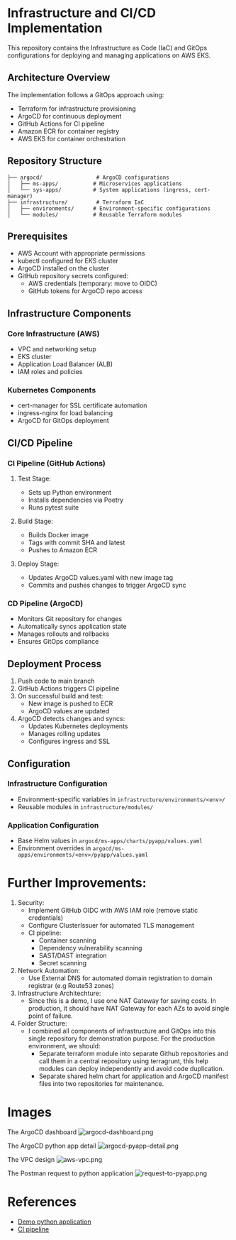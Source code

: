 # Infrastructure and CI/CD Implementation

This repository contains the Infrastructure as Code (IaC) and GitOps configurations for deploying and managing applications on AWS EKS.

## Architecture Overview

The implementation follows a GitOps approach using:
- Terraform for infrastructure provisioning
- ArgoCD for continuous deployment
- GitHub Actions for CI pipeline
- Amazon ECR for container registry
- AWS EKS for container orchestration

## Repository Structure

```
├── argocd/                 # ArgoCD configurations
│   ├── ms-apps/           # Microservices applications
│   └── sys-apps/          # System applications (ingress, cert-manager)
├── infrastructure/         # Terraform IaC
│   ├── environments/      # Environment-specific configurations
│   └── modules/           # Reusable Terraform modules
```

## Prerequisites

- AWS Account with appropriate permissions
- kubectl configured for EKS cluster
- ArgoCD installed on the cluster
- GitHub repository secrets configured:
  - AWS credentials (temporary: move to OIDC)
  - GitHub tokens for ArgoCD repo access

## Infrastructure Components

### Core Infrastructure (AWS)
- VPC and networking setup
- EKS cluster
- Application Load Balancer (ALB)
- IAM roles and policies

### Kubernetes Components
- cert-manager for SSL certificate automation
- ingress-nginx for load balancing
- ArgoCD for GitOps deployment

## CI/CD Pipeline

### CI Pipeline (GitHub Actions)
1. Test Stage:
   - Sets up Python environment
   - Installs dependencies via Poetry
   - Runs pytest suite

2. Build Stage:
   - Builds Docker image
   - Tags with commit SHA and latest
   - Pushes to Amazon ECR

3. Deploy Stage:
   - Updates ArgoCD values.yaml with new image tag
   - Commits and pushes changes to trigger ArgoCD sync

### CD Pipeline (ArgoCD)
- Monitors Git repository for changes
- Automatically syncs application state
- Manages rollouts and rollbacks
- Ensures GitOps compliance

## Deployment Process

1. Push code to main branch
2. GitHub Actions triggers CI pipeline
3. On successful build and test:
   - New image is pushed to ECR
   - ArgoCD values are updated
4. ArgoCD detects changes and syncs:
   - Updates Kubernetes deployments
   - Manages rolling updates
   - Configures ingress and SSL

## Configuration

### Infrastructure Configuration
- Environment-specific variables in `infrastructure/environments/<env>/`
- Reusable modules in `infrastructure/modules/`

### Application Configuration
- Base Helm values in `argocd/ms-apps/charts/pyapp/values.yaml`
- Environment overrides in `argocd/ms-apps/environments/<env>/pyapp/values.yaml`

# Further Improvements:

1. Security:
   - Implement GitHub OIDC with AWS IAM role (remove static credentials)
   - Configure ClusterIssuer for automated TLS management
   - CI pipeline:
      - Container scanning
      - Dependency vulnerability scanning
      - SAST/DAST integration
      - Secret scanning
2. Network Automation:
   - Use External DNS for automated domain registration to domain registrar (e.g Route53 zones)
3. Infrastructure Architechture:
   - Since this is a demo, I use one NAT Gateway for saving costs. In production, it should have NAT Gateway for each AZs to avoid single point of failure.
4. Folder Structure:
   - I combined all components of infrastructure and GitOps into this single repository for demonstration purpose. For the production environment, we should:
      - Separate terraform module into separate Github repositories and call them in a central repository using terragrunt, this help modules can deploy independently and avoid code duplication.
      - Separate shared helm chart for application and ArgoCD manifest files into two repositories for maintenance.

# Images
The ArgoCD dashboard
![argocd-dashboard.png](images/argocd-dashboard.png)

The ArgoCD python app detail
![argocd-pyapp-detail.png](images/argocd-pyapp-detail.png)

The VPC design
![aws-vpc.png](images/aws-vpc.png)

The Postman request to python application
![request-to-pyapp.png](images/request-to-pyapp.png)

# References
- [Demo python application](https://github.com/vietvite/pyapp)
- [CI pipeline](https://github.com/vietvite/pyapp/blob/main/.github/workflows/ci.yml)
